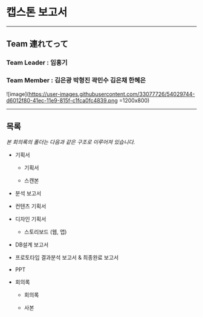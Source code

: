 # 캡스톤 보고서

---

## Team 連れてって

### Team Leader : 임홍기

### Team Member : 김은광 박형진 곽민수 김은채 한혜은

![image](https://user-images.githubusercontent.com/33077726/54029744-d6012f80-41ec-11e9-815f-c1fca0fc4839.png =1200x800)

---

## 목록

_본 회의록의 폴더는 다음과 같은 구조로 이루어져 있습니다._

- 기획서

  - 기획서

  - 스캔본

- 분석 보고서

- 컨텐츠 기획서

- 디자인 기획서

  - 스토리보드 (웹, 앱)

- DB설계 보고서

- 프로토타입 결과분석 보고서 & 최종완료 보고서

- PPT

- 회의록

  - 회의록

  - 사본
